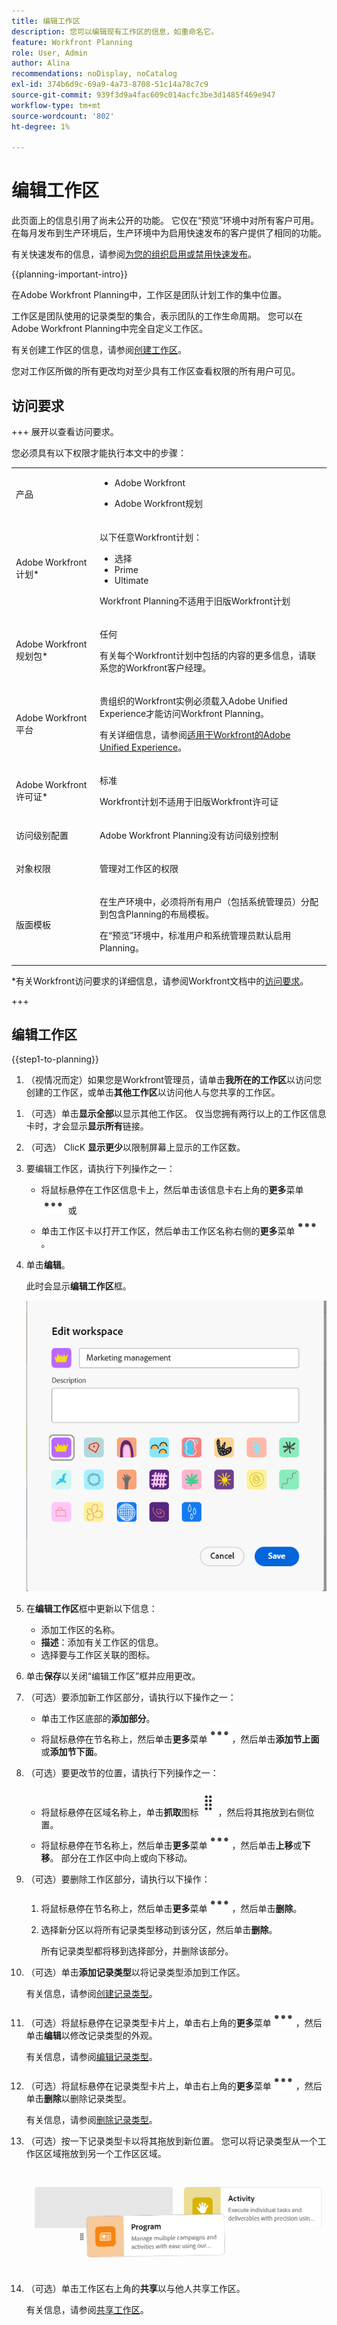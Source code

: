 ```yaml
---
title: 编辑工作区
description: 您可以编辑现有工作区的信息，如重命名它。
feature: Workfront Planning
role: User, Admin
author: Alina
recommendations: noDisplay, noCatalog
exl-id: 374b6d9c-69a9-4a73-8708-51c14a78c7c9
source-git-commit: 939f3d9a4fac609c014acfc3be3d1485f469e947
workflow-type: tm+mt
source-wordcount: '802'
ht-degree: 1%

---
```



# 编辑工作区

<span class="preview">此页面上的信息引用了尚未公开的功能。 它仅在“预览”环境中对所有客户可用。 在每月发布到生产环境后，生产环境中为启用快速发布的客户提供了相同的功能。</span>

<span class="preview">有关快速发布的信息，请参阅[为您的组织启用或禁用快速发布](/help/quicksilver/administration-and-setup/set-up-workfront/configure-system-defaults/enable-fast-release-process.md)。</span>

{{planning-important-intro}}

在Adobe Workfront Planning中，工作区是团队计划工作的集中位置。

工作区是团队使用的记录类型的集合，表示团队的工作生命周期。 您可以在Adobe Workfront Planning中完全自定义工作区。

有关创建工作区的信息，请参阅[创建工作区](/help/quicksilver/planning/architecture/create-workspaces.md)。

您对工作区所做的所有更改均对至少具有工作区查看权限的所有用户可见。

## 访问要求

+++ 展开以查看访问要求。

您必须具有以下权限才能执行本文中的步骤：

<table style="table-layout:auto"> 
<col> 
</col> 
<col> 
</col> 
<tbody> 
    <tr> 
<tr> 
<td> 
   <p> 产品</p> </td> 
   <td> 
   <ul><li><p> Adobe Workfront</p></li> 
   <li><p> Adobe Workfront规划<p></li></ul></td> 
  </tr>   
<tr> 
   <td role="rowheader"><p>Adobe Workfront计划*</p></td> 
   <td> 
<p>以下任意Workfront计划：</p> 
<ul><li>选择</li> 
<li>Prime</li> 
<li>Ultimate</li></ul> 
<p>Workfront Planning不适用于旧版Workfront计划</p> 
   </td> 
<tr> 
   <td role="rowheader"><p>Adobe Workfront规划包*</p></td> 
   <td> 
<p>任何 </p> 
<p>有关每个Workfront计划中包括的内容的更多信息，请联系您的Workfront客户经理。 </p> 
   </td> 
 <tr> 
   <td role="rowheader"><p>Adobe Workfront平台</p></td> 
   <td> 
<p>贵组织的Workfront实例必须载入Adobe Unified Experience才能访问Workfront Planning。</p> 
<p>有关详细信息，请参阅<a href="/help/quicksilver/workfront-basics/navigate-workfront/workfront-navigation/adobe-unified-experience.md">适用于Workfront的Adobe Unified Experience</a>。 </p> 
   </td> 
   </tr> 
  </tr> 
  <tr> 
   <td role="rowheader"><p>Adobe Workfront许可证*</p></td> 
   <td><p> 标准</p>
   <p>Workfront计划不适用于旧版Workfront许可证</p> 
  </td> 
  </tr> 
  <tr> 
   <td role="rowheader"><p>访问级别配置</p></td> 
   <td> <p>Adobe Workfront Planning没有访问级别控制</p>   
</td> 
  </tr> 
<tr> 
   <td role="rowheader"><p>对象权限</p></td> 
   <td>  <p>管理对工作区的权限 </p>   </td> 
  </tr> 
<tr> 
   <td role="rowheader"><p>版面模板</p></td> 
   <td> <p>在生产环境中，必须将所有用户（包括系统管理员）分配到包含Planning的布局模板。</p>
<p><span class="preview">在“预览”环境中，标准用户和系统管理员默认启用Planning。</span></p> </td> 
  </tr> 
</tbody> 
</table>

*有关Workfront访问要求的详细信息，请参阅Workfront文档中的[访问要求](/help/quicksilver/administration-and-setup/add-users/access-levels-and-object-permissions/access-level-requirements-in-documentation.md)。

+++


## 编辑工作区

{{step1-to-planning}}

1. （视情况而定）如果您是Workfront管理员，请单击&#x200B;**我所在的工作区**&#x200B;以访问您创建的工作区，或单击&#x200B;**其他工作区**&#x200B;以访问他人与您共享的工作区。

<!--***********Replace the steps from the next below till the "Update the following information in the Edit workspace box:" (but keep this last step)*******-->

1. （可选）单击&#x200B;**显示全部**&#x200B;以显示其他工作区。 仅当您拥有两行以上的工作区信息卡时，才会显示&#x200B;**显示所有**&#x200B;链接。
1. （可选） ClicK **显示更少**&#x200B;以限制屏幕上显示的工作区数。
1. 要编辑工作区，请执行下列操作之一：

   * 将鼠标悬停在工作区信息卡上，然后单击该信息卡右上角的&#x200B;**更多**&#x200B;菜单![更多](assets/more-menu.png)
或
   * 单击工作区卡以打开工作区，然后单击工作区名称右侧的&#x200B;**更多**&#x200B;菜单![更多](assets/more-menu.png)。
1. 单击&#x200B;**编辑**。

   此时会显示&#x200B;**编辑工作区**&#x200B;框。

   ![编辑工作区框](assets/edit-workspace-box.png)

1. 在&#x200B;**编辑工作区**&#x200B;框中更新以下信息：

   * 添加工作区的名称。<!--did they add a label for this field?-->
   * **描述**：添加有关工作区的信息。
   * 选择要与工作区关联的图标。

1. 单击&#x200B;**保存**&#x200B;以关闭“编辑工作区”框并应用更改。

1. （可选）要添加新工作区部分，请执行以下操作之一：

   * 单击工作区底部的&#x200B;**添加部分**。
   * 将鼠标悬停在节名称上，然后单击&#x200B;**更多**&#x200B;菜单![更多菜单](assets/more-menu.png)，然后单击&#x200B;**添加节上面**&#x200B;或&#x200B;**添加节下面**。

1. （可选）要更改节的位置，请执行下列操作之一：

   * 将鼠标悬停在区域名称上，单击&#x200B;**抓取**&#x200B;图标![抓取图标](assets/grab-icon.png)，然后将其拖放到右侧位置。
   * 将鼠标悬停在节名称上，然后单击&#x200B;**更多**&#x200B;菜单![更多菜单](assets/more-menu.png)，然后单击&#x200B;**上移**&#x200B;或&#x200B;**下移**。 部分在工作区中向上或向下移动。

1. （可选）要删除工作区部分，请执行以下操作：

   1. 将鼠标悬停在节名称上，然后单击&#x200B;**更多**&#x200B;菜单![更多菜单](assets/more-menu.png)，然后单击&#x200B;**删除**。<!--add screen shot when UI is final?-->
   1. 选择新分区以将所有记录类型移动到该分区，然后单击&#x200B;**删除**。<!--check the button name; logged a bug to change it to "Delete" from "Delete section".-->

      所有记录类型都将移到选择部分，并删除该部分。

1. （可选）单击&#x200B;**添加记录类型**&#x200B;以将记录类型添加到工作区。

   有关信息，请参阅[创建记录类型](/help/quicksilver/planning/architecture/create-record-types.md)。

1. （可选）将鼠标悬停在记录类型卡片上，单击右上角的&#x200B;**更多**&#x200B;菜单![更多](assets/more-menu.png)，然后单击&#x200B;**编辑**&#x200B;以修改记录类型的外观。

   有关信息，请参阅[编辑记录类型](/help/quicksilver/planning/architecture/edit-record-types.md)。

1. （可选）将鼠标悬停在记录类型卡片上，单击右上角的&#x200B;**更多**&#x200B;菜单![更多](assets/more-menu.png)，然后单击&#x200B;**删除**&#x200B;以删除记录类型。

   有关信息，请参阅[删除记录类型](/help/quicksilver/planning/architecture/delete-record-types.md)。

1. （可选）按一下记录类型卡以将其拖放到新位置。 您可以将记录类型从一个工作区区域拖放到另一个工作区区域。

   ![在工作区中拖放记录类型](assets/drag-and-drop-record-types-in-a-workspace.png)

1. （可选）单击工作区右上角的&#x200B;**共享**&#x200B;以与他人共享工作区。

   有关信息，请参阅[共享工作区](/help/quicksilver/planning/access/share-workspaces.md)。
